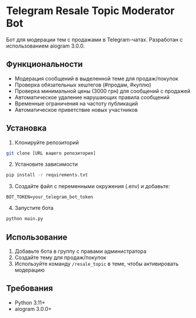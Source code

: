 # Telegram Resale Topic Moderator Bot

Бот для модерации тем с продажами в Telegram-чатах. Разработан с использованием aiogram 3.0.0.

## Функциональности

- Модерация сообщений в выделенной теме для продаж/покупок
- Проверка обязательных хештегов (#продам, #куплю)
- Проверка минимальной цены (3000 грн) для сообщений с продажей
- Автоматическое удаление нарушающих правила сообщений
- Временные ограничения на частоту публикаций
- Автоматическое приветствие новых участников

## Установка

1. Клонируйте репозиторий
```bash
git clone [URL вашего репозитория]
```

2. Установите зависимости
```bash
pip install -r requirements.txt
```

3. Создайте файл с переменными окружения (.env) и добавьте:
```
BOT_TOKEN=your_telegram_bot_token
```

4. Запустите бота
```bash
python main.py
```

## Использование

1. Добавьте бота в группу с правами администратора
2. Создайте тему для продаж/покупок
3. Используйте команду `/resale_topic` в теме, чтобы активировать модерацию

## Требования
- Python 3.11+
- aiogram 3.0.0+
